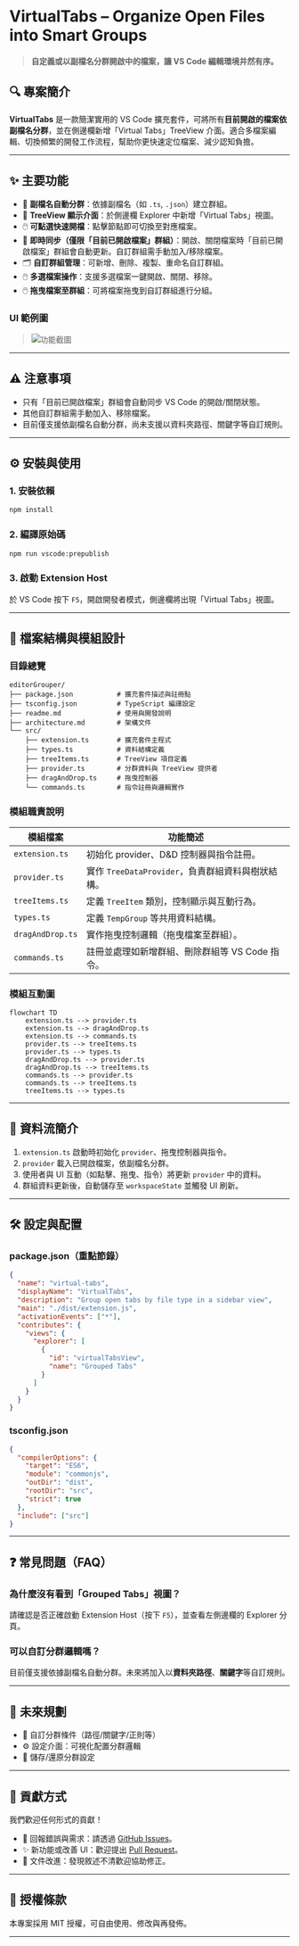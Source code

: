 # VirtualTabs – Organize Open Files into Smart Groups

> **自定義或以副檔名分群開啟中的檔案，讓 VS Code 編輯環境井然有序。**

## 🔍 專案簡介

**VirtualTabs** 是一款簡潔實用的 VS Code 擴充套件，可將所有**目前開啟的檔案依副檔名分群**，並在側邊欄新增「Virtual Tabs」TreeView 介面。適合多檔案編輯、切換頻繁的開發工作流程，幫助你更快速定位檔案、減少認知負擔。

---

## ✨ 主要功能

* 📁 **副檔名自動分群**：依據副檔名（如 `.ts`, `.json`）建立群組。
* 🌲 **TreeView 顯示介面**：於側邊欄 Explorer 中新增「Virtual Tabs」視圖。
* 🖱️ **可點選快速開檔**：點擊節點即可切換至對應檔案。
* 🔄 **即時同步（僅限「目前已開啟檔案」群組）**：開啟、關閉檔案時「目前已開啟檔案」群組會自動更新。自訂群組需手動加入/移除檔案。
* 🗂️ **自訂群組管理**：可新增、刪除、複製、重命名自訂群組。
* 🖱️ **多選檔案操作**：支援多選檔案一鍵開啟、關閉、移除。
* 🖱️ **拖曳檔案至群組**：可將檔案拖曳到自訂群組進行分組。

### UI 範例圖

> ![功能截圖](assets/demo.png)

---

## ⚠️ 注意事項

* 只有「目前已開啟檔案」群組會自動同步 VS Code 的開啟/關閉狀態。
* 其他自訂群組需手動加入、移除檔案。
* 目前僅支援依副檔名自動分群，尚未支援以資料夾路徑、關鍵字等自訂規則。

---

## ⚙️ 安裝與使用

### 1. 安裝依賴

```bash
npm install
```

### 2. 編譯原始碼

```bash
npm run vscode:prepublish
```

### 3. 啟動 Extension Host

於 VS Code 按下 `F5`，開啟開發者模式，側邊欄將出現「Virtual Tabs」視圖。

---

## 🧩 檔案結構與模組設計

### 目錄總覽

```text
editorGrouper/
├── package.json           # 擴充套件描述與註冊點
├── tsconfig.json          # TypeScript 編譯設定
├── readme.md              # 使用與開發說明
├── architecture.md        # 架構文件
└── src/
    ├── extension.ts       # 擴充套件主程式
    ├── types.ts           # 資料結構定義
    ├── treeItems.ts       # TreeView 項目定義
    ├── provider.ts        # 分群資料與 TreeView 提供者
    ├── dragAndDrop.ts     # 拖曳控制器
    └── commands.ts        # 指令註冊與邏輯實作
```

### 模組職責說明

| 模組檔案             | 功能簡述                               |
| ---------------- | ---------------------------------- |
| `extension.ts`   | 初始化 provider、D&D 控制器與指令註冊。        |
| `provider.ts`    | 實作 `TreeDataProvider`，負責群組資料與樹狀結構。 |
| `treeItems.ts`   | 定義 `TreeItem` 類別，控制顯示與互動行為。        |
| `types.ts`       | 定義 `TempGroup` 等共用資料結構。            |
| `dragAndDrop.ts` | 實作拖曳控制邏輯（拖曳檔案至群組）。                 |
| `commands.ts`    | 註冊並處理如新增群組、刪除群組等 VS Code 指令。       |

### 模組互動圖

```mermaid
flowchart TD
    extension.ts --> provider.ts
    extension.ts --> dragAndDrop.ts
    extension.ts --> commands.ts
    provider.ts --> treeItems.ts
    provider.ts --> types.ts
    dragAndDrop.ts --> provider.ts
    dragAndDrop.ts --> treeItems.ts
    commands.ts --> provider.ts
    commands.ts --> treeItems.ts
    treeItems.ts --> types.ts
```

---

## 🔁 資料流簡介

1. `extension.ts` 啟動時初始化 `provider`、拖曳控制器與指令。
2. `provider` 載入已開啟檔案，依副檔名分群。
3. 使用者與 UI 互動（如點擊、拖曳、指令）將更新 `provider` 中的資料。
4. 群組資料更新後，自動儲存至 `workspaceState` 並觸發 UI 刷新。

---

## 🛠️ 設定與配置

### package.json（重點節錄）

```json
{
  "name": "virtual-tabs",
  "displayName": "VirtualTabs",
  "description": "Group open tabs by file type in a sidebar view",
  "main": "./dist/extension.js",
  "activationEvents": ["*"],
  "contributes": {
    "views": {
      "explorer": [
        {
          "id": "virtualTabsView",
          "name": "Grouped Tabs"
        }
      ]
    }
  }
}
```

### tsconfig.json

```json
{
  "compilerOptions": {
    "target": "ES6",
    "module": "commonjs",
    "outDir": "dist",
    "rootDir": "src",
    "strict": true
  },
  "include": ["src"]
}
```

---

## ❓ 常見問題（FAQ）

### 為什麼沒有看到「Grouped Tabs」視圖？

請確認是否正確啟動 Extension Host（按下 `F5`），並查看左側邊欄的 Explorer 分頁。

### 可以自訂分群邏輯嗎？

目前僅支援依據副檔名自動分群。未來將加入以**資料夾路徑**、**關鍵字**等自訂規則。

---

## 🔧 未來規劃

* 🧩 自訂分群條件（路徑/關鍵字/正則等）
* ⚙️ 設定介面：可視化配置分群邏輯
* 🔁 儲存/還原分群設定

---

## 🤝 貢獻方式

我們歡迎任何形式的貢獻！

* 💬 回報錯誤與需求：請透過 [GitHub Issues](https://github.com/winterdrive/virtual-tabs/issues)。
* ✨ 新功能或改善 UI：歡迎提出 [Pull Request](https://github.com/winterdrive/virtual-tabs/pulls)。
* 📖 文件改進：發現敘述不清歡迎協助修正。

---

## 📄 授權條款

本專案採用 MIT 授權，可自由使用、修改與再發佈。

---
